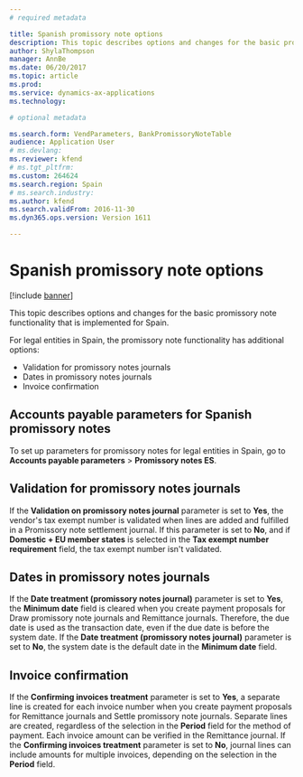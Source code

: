 ```yaml
---
# required metadata

title: Spanish promissory note options
description: This topic describes options and changes for the basic promissory note functionality that is implemented in Microsoft Dynamics 365 Finance for legal entities in Spain.
author: ShylaThompson
manager: AnnBe
ms.date: 06/20/2017
ms.topic: article
ms.prod: 
ms.service: dynamics-ax-applications
ms.technology: 

# optional metadata

ms.search.form: VendParameters, BankPromissoryNoteTable
audience: Application User
# ms.devlang: 
ms.reviewer: kfend
# ms.tgt_pltfrm: 
ms.custom: 264624
ms.search.region: Spain
# ms.search.industry: 
ms.author: kfend
ms.search.validFrom: 2016-11-30
ms.dyn365.ops.version: Version 1611

---
```


# Spanish promissory note options

[!include [banner](../includes/banner.md)]

This topic describes options and changes for the basic promissory note functionality that is implemented for Spain.

For legal entities in Spain, the promissory note functionality has additional options:

-   Validation for promissory notes journals
-   Dates in promissory notes journals
-   Invoice confirmation

## Accounts payable parameters for Spanish promissory notes
To set up parameters for promissory notes for legal entities in Spain, go to **Accounts payable parameters** &gt; **Promissory notes ES**.

## Validation for promissory notes journals
If the **Validation on promissory notes journal** parameter is set to **Yes**, the vendor's tax exempt number is validated when lines are added and fulfilled in a Promissory note settlement journal. If this parameter is set to **No**, and if **Domestic + EU member states** is selected in the **Tax exempt number requirement** field, the tax exempt number isn't validated.

## Dates in promissory notes journals
If the **Date treatment (promissory notes journal)** parameter is set to **Yes**, the **Minimum date** field is cleared when you create payment proposals for Draw promissory note journals and Remittance journals. Therefore, the due date is used as the transaction date, even if the due date is before the system date. If the **Date treatment (promissory notes journal)** parameter is set to **No**, the system date is the default date in the **Minimum date** field.

## Invoice confirmation
If the **Confirming invoices treatment** parameter is set to **Yes**, a separate line is created for each invoice number when you create payment proposals for Remittance journals and Settle promissory note journals. Separate lines are created, regardless of the selection in the **Period** field for the method of payment. Each invoice amount can be verified in the Remittance journal. If the **Confirming invoices treatment** parameter is set to **No**, journal lines can include amounts for multiple invoices, depending on the selection in the **Period** field.



